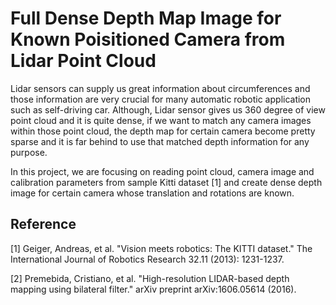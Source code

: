# Full Dense Depth Map Image for Known Poisitioned Camera from Lidar Point Cloud

Lidar sensors can supply us great information about circumferences and those information are very crucial for many automatic robotic application such as self-driving car. Although, Lidar sensor gives us 360 degree of view point cloud and it is quite dense, if we want to match any camera images within those point cloud, the depth map for certain camera become pretty sparse and it is far behind to use that matched depth information for any purpose.

In this project, we are focusing on reading point cloud, camera image and calibration parameters from sample Kitti dataset [1] and create dense depth image for certain camera whose translation and rotations are known.


## Reference
[1] Geiger, Andreas, et al. "Vision meets robotics: The KITTI dataset." The International Journal of Robotics Research 32.11 (2013): 1231-1237.

[2] Premebida, Cristiano, et al. "High-resolution LIDAR-based depth mapping using bilateral filter." arXiv preprint arXiv:1606.05614 (2016).
